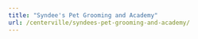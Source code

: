 ```yaml
---
title: "Syndee's Pet Grooming and Academy"
url: /centerville/syndees-pet-grooming-and-academy/
---
```

